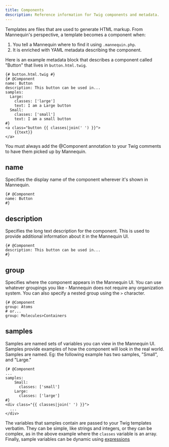 ```yaml
---
title: Components
description: Reference information for Twig components and metadata.
---
```

Templates are files that are used to generate HTML markup.  From Mannequin's perspective, a template becomes a component when:
1.  You tell a Mannequin where to find it using `.mannequin.php`.
2.  It is enriched with YAML metadata describing the component.

Here is an example metadata block that describes a component called "Button" that lives in `button.html.twig`.

```twig
{# button.html.twig #}
{# @Component
name: Button
description: This button can be used in...
samples:
  Large:
    classes: ['large']
    text: I am a Large button
  Small:
    classes: ['small']
    text: I am a small button
#}
<a class="button {{ classes|join(' ') }}">
    {{text}}
</a>
```
<div class="note">
You must always add the @Component annotation to your Twig comments to have them picked up by Mannequin.
</div>

## name
Specifies the display name of the component wherever it's shown in Mannequin.
```twig
{# @Component
name: Button
#}
```

## description
Specifies the long text description for the component. This is used to provide additional information about it in the Mannequin UI.
```twig
{# @Component
description: This button can be used in...
#}
```

## group
Specifies where the component appears in the Mannequin UI. You can use whatever groupings you like - Mannequin does not require any organization system. You can also specify a nested group using the `>` character.
```twig
{# @Component
group: Atoms
# or... 
group: Molecules>Containers
```
## samples
Samples are named sets of variables you can view in the Mannequin UI.  Samples provide examples of how the component will look in the real world.  Samples are named.  Eg: the following example has two samples, "Small", and "Large."
```twig
{# @Component
... 
samples:
    Small:
      classes: ['small']
    Large:
      classes: ['large']
#}
<div class="{{ classes|join(' ') }}">
  ... 
</div>
```
The variables that samples contain are passed to your Twig templates verbatim.  They can be simple, like strings and integers, or they can be complex, as in the above example where the `classes` variable is an array. Finally, sample variables can be dynamic using [expressions](expressions.md)

